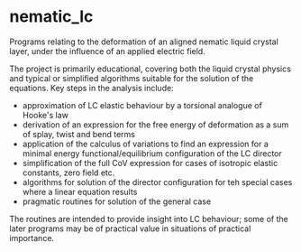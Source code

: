 # nematic_lc
Programs relating to the deformation of an aligned nematic liquid crystal layer, under the influence of an applied electric field.

The project is primarily educational, covering both the liquid crystal physics and typical or simplified algorithms suitable for the solution of the equations. Key steps in the analysis include:
- approximation of LC elastic behaviour by a torsional analogue of Hooke's law
- derivation of an expression for the free energy of deformation as a sum of splay, twist and bend terms
- application of the calculus of variations to find an expression for a minimal energy functional/equilibrium configuration of the LC director
- simplification of the full CoV expression for cases of isotropic elastic constants, zero field etc.
- algorithms for solution of the director configuration for teh special cases where a linear equation results
- pragmatic routines for solution of the general case

The routines are intended to provide insight into LC behaviour; some of the later programs may be of practical value in situations of practical importance.
